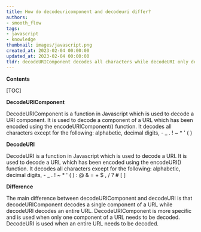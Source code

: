 ```yaml
---
title: How do decodeuricomponent and decodeuri differ?
authors:
- smooth_flow
tags:
- javascript
- knowledge
thumbnail: images/javascript.png
created_at: 2023-02-04 00:00:00
updated_at: 2023-02-04 00:00:00
tldr: decodeURIComponent decodes all characters while decodeURI only decodes special characters.
---
```


**Contents**

[TOC]

**DecodeURIComponent**

DecodeURIComponent is a function in Javascript which is used to decode a URI component. It is used to decode a component of a URL which has been encoded using the encodeURIComponent() function. It decodes all characters except for the following: alphabetic, decimal digits, - _ . ! ~ * ' ( )

**DecodeURI**

DecodeURI is a function in Javascript which is used to decode a URI. It is used to decode a URL which has been encoded using the encodeURI() function. It decodes all characters except for the following: alphabetic, decimal digits, - _ . ! ~ * ' ( ) : @ & = + $ , / ? # [ ]

**Difference**

The main difference between decodeURIComponent and decodeURI is that decodeURIComponent decodes a single component of a URL while decodeURI decodes an entire URL. DecodeURIComponent is more specific and is used when only one component of a URL needs to be decoded. DecodeURI is used when an entire URL needs to be decoded.
